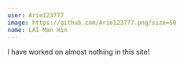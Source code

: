 ```yaml
---
user: Arie123777
image: https://github.com/Arie123777.png?size=50
name: LAI Man Hin
---
```

I have worked on almost nothing in this site!
